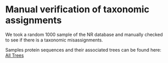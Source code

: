 # Manual verification of taxonomic assignments
We took a random 1000 sample of the NR database and manually checked to see if there is a taxonomic misassignments.

Samples protein sequences and their associated trees can be found here:
[All Trees](sample_NR_Trees)

 
